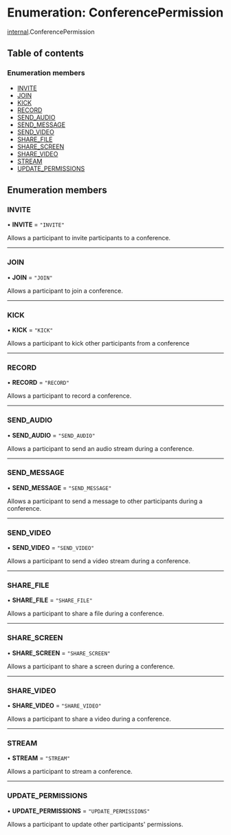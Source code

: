 # Enumeration: ConferencePermission

[internal](../modules/internal.md).ConferencePermission

## Table of contents

### Enumeration members

- [INVITE](internal.ConferencePermission.md#invite)
- [JOIN](internal.ConferencePermission.md#join)
- [KICK](internal.ConferencePermission.md#kick)
- [RECORD](internal.ConferencePermission.md#record)
- [SEND_AUDIO](internal.ConferencePermission.md#send_audio)
- [SEND_MESSAGE](internal.ConferencePermission.md#send_message)
- [SEND_VIDEO](internal.ConferencePermission.md#send_video)
- [SHARE_FILE](internal.ConferencePermission.md#share_file)
- [SHARE_SCREEN](internal.ConferencePermission.md#share_screen)
- [SHARE_VIDEO](internal.ConferencePermission.md#share_video)
- [STREAM](internal.ConferencePermission.md#stream)
- [UPDATE_PERMISSIONS](internal.ConferencePermission.md#update_permissions)

## Enumeration members

### INVITE

• **INVITE** = `"INVITE"`

Allows a participant to invite participants to a conference.

___

### JOIN

• **JOIN** = `"JOIN"`

Allows a participant to join a conference.

___

### KICK

• **KICK** = `"KICK"`

Allows a participant to kick other participants from a conference

___

### RECORD

• **RECORD** = `"RECORD"`

Allows a participant to record a conference.

___

### SEND\_AUDIO

• **SEND\_AUDIO** = `"SEND_AUDIO"`

Allows a participant to send an audio stream during a conference.

___

### SEND\_MESSAGE

• **SEND\_MESSAGE** = `"SEND_MESSAGE"`

Allows a participant to send a message to other participants during a conference.

___

### SEND\_VIDEO

• **SEND\_VIDEO** = `"SEND_VIDEO"`

Allows a participant to send a video stream during a conference.

___

### SHARE\_FILE

• **SHARE\_FILE** = `"SHARE_FILE"`

Allows a participant to share a file during a conference.

___

### SHARE\_SCREEN

• **SHARE\_SCREEN** = `"SHARE_SCREEN"`

Allows a participant to share a screen during a conference.

___

### SHARE\_VIDEO

• **SHARE\_VIDEO** = `"SHARE_VIDEO"`

Allows a participant to share a video during a conference.

___

### STREAM

• **STREAM** = `"STREAM"`

Allows a participant to stream a conference.

___

### UPDATE\_PERMISSIONS

• **UPDATE\_PERMISSIONS** = `"UPDATE_PERMISSIONS"`

Allows a participant to update other participants' permissions.
